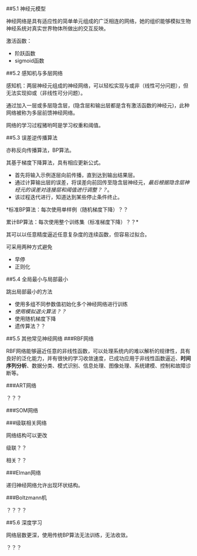 ##5.1 神经元模型

神经网络是具有适应性的简单单元组成的广泛相连的网络，她的组织能够模拟生物神经系统对真实世界物体所做出的交互反映。

激活函数：

* 阶跃函数
* sigmoid函数

##5.2 感知机与多层网络

感知机：两层神经元组成的神经网络，可以轻松实现与或非（线性可分问题），但无法实现抑或（非线性可分问题）。

通过加入一层或多层隐含层，(隐含层和输出层都是含有激活函数的神经元)，此种网络被称为多层前馈神经网络。

网络的学习过程猪哟呵是学习权重和阈值。

##5.3 误差逆传播算法

亦称反向传播算法，BP算法。

其基于梯度下降算法，具有相应更新公式。

* 首先将输入示例逐层向前传播，直到达到输出结果层。
* 通过计算输出层的误差，将误差向前回传至隐含层神经元，*最后根据隐含层神经元的误差对连接层和阈值进行调整？？*。
* 该过程迭代进行，知道达到某些停止条件终止。

*标准BP算法：每次使用单样例（随机梯度下降）？？

累计BP算法：每次使用整个训练集（标准梯度下降）？？*


其可以以任意精度逼近任意复杂度的连续函数，但容易过拟合。

可采用两种方式避免

* 早停
* 正则化

##5.4 全局最小与局部最小

跳出局部最小的方法

* 使用多组不同参数值初始化多个神经网络进行训练
* *使用模拟退火算法？？*
* 使用随机梯度下降
* 遗传算法？？

##5.5 其他常见神经网络
###RBF网络

RBF网络能够逼近任意的非线性函数，可以处理系统内的难以解析的规律性，具有良好的泛化能力，并有很快的学习收敛速度，已成功应用于非线性函数逼近、**时间序列分析**、数据分类、模式识别、信息处理、图像处理、系统建模、控制和故障诊断等。

###ART网络

？？？

###SOM网络

###级联相关网络

网络结构可以更改

级联？？

相关？？


###Elman网络

递归神经网络允许出现环状结构。

###Boltzmann机

？？？？

##5.6 深度学习

网络层数更深，使用传统BP算法无法训练，无法收敛。

？？？